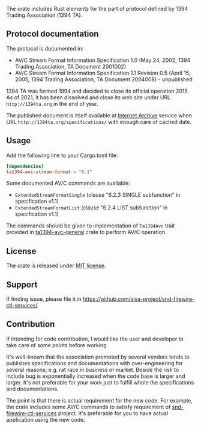 The crate includes Rust elements for the part of protocol defined by 1394 Trading Association
(1394 TA).

## Protocol documentation

The protocol is documented in:

 * AV/C Stream Format Information Specification 1.0 (May 24, 2002, 1394 Trading Association, TA
   Document 2001002)
 * AV/C Stream Format Information Specification 1.1 Revision 0.5 (April 15, 2005, 1394 Trading
   Association, TA Document 2004008) - unpublished

1394 TA was formed 1994 and decided to close its official operation 2015. As of 2021, it has been
dissolved and close its web site under URL `http://1394ta.org` in the end of year.

The published document is itself available at [Internet Archive](https://archive.org/) service when
URL `http://1394ta.org/specifications/` with enough care of cached date.

## Usage

Add the following line to your Cargo.toml file:

```toml
[dependencies]
ta1394-avc-stream-format = "0.1"
```

Some documented AV/C commands are available:

 * `ExtendedStreamFormatSingle` (clause "6.2.3 SINGLE subfunction" in specification v1.1)
 * `ExtendedStreamFormatList` (clause "6.2.4 LIST subfunction" in specification v1.1)

The commands should be given to implementation of `Ta1394Avc` trait provided in
[ta1394-avc-general](https://crates.io/crates/ta1394-avc-general) crate to perform AV/C operation.

## License

The crate is released under [MIT license](https://spdx.org/licenses/MIT.html).

## Support

If finding issue, please file it in <https://github.com/alsa-project/snd-firewire-ctl-services/>.

## Contribution

If intending for code contribution, I would like the user and developer to take care of some
points before working.

It's well-known that the association promoted by several vendors tends to publishes
specifications and documentations with over-engineering for several reasons; e.g. rat race in
business or market. Beside the risk to include bug is exponentially increased when the code
base is larger and larger. It's not preferable for your work just to fulfill whole the
specifications and documentations.

The point is that there is actual requirement for the new code. For example, the crate includes
some AV/C commands to satisfy requirement of
[snd-firewire-ctl-services](https://github.com/alsa-project/snd-firewire-ctl-services/) project.
It's preferable for you to have actual application using the new code.
